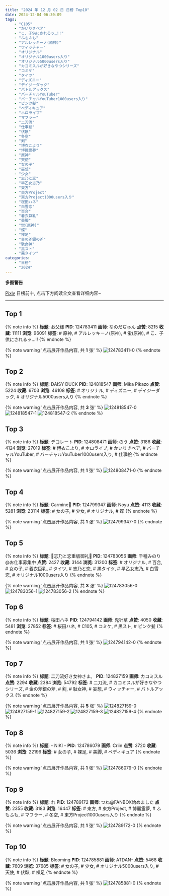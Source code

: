 ```yaml
---
title: "2024 年 12 月 02 日 日榜 Top10"
date: 2024-12-04 06:30:09
tags:
    - "C105"
    - "かいりきベア"
    - "こ、子供にされるッ…!!"
    - "ふもふも"
    - "アルレッキーノ(原神)"
    - "ウィッチャー"
    - "オリジナル"
    - "オリジナル1000users入り"
    - "オリジナル5000users入り"
    - "カコミスルが好きなやつシリーズ"
    - "コミケ"
    - "タイツ"
    - "ディズニー"
    - "デイジーダック"
    - "バトルアックス"
    - "バーチャルYouTuber"
    - "バーチャルYouTuber1000users入り"
    - "ピンク髪"
    - "ペディキュア"
    - "ホロライブ"
    - "マフラー"
    - "二刀流"
    - "仕事絵"
    - "伏臥"
    - "冬空"
    - "剣"
    - "博衣こより"
    - "博麗霊夢"
    - "原神"
    - "天使"
    - "女の子"
    - "妄想"
    - "少女"
    - "志乃と恋"
    - "早乙女志乃"
    - "東方"
    - "東方Project"
    - "東方Project1000users入り"
    - "桜田ハネ"
    - "白雪恋"
    - "百合"
    - "着衣巨乳"
    - "美脚"
    - "蛍(原神)"
    - "蝶"
    - "裸足"
    - "金の斧銀の斧"
    - "駄女神"
    - "黒スト"
    - "黒タイツ"
categories:
    - "日榜"
    - "2024"
---
```


<i class="fa fa-triangle-exclamation"></i>**多图警告**<i class="fa fa-triangle-exclamation"></i>

[Pixiv](https://www.pixiv.net/) 日榜前十, 点击下方阅读全文查看详细内容~

<!-- more -->

---

## Top 1

{% note info %}
**标题**: お父様
**PID**: 124783411 **画师**: なのだぢゅん
**点赞**: 8215 **收藏**: 11111 **浏览**: 96091
**标签**: # 原神, # アルレッキーノ(原神), # 蛍(原神), # こ、子供にされるッ…!!
{% endnote %}

{% note warning '点击展开作品内容, 共 **1** 张' %}
![124783411-0](https://i.pixiv.re/img-original/img/2024/12/01/00/09/53/124783411_p0.jpg)
{% endnote %}

## Top 2

{% note info %}
**标题**: DAISY DUCK
**PID**: 124818547 **画师**: Mika Pikazo
**点赞**: 5224 **收藏**: 6703 **浏览**: 46108
**标签**: # オリジナル, # ディズニー, # デイジーダック, # オリジナル5000users入り
{% endnote %}

{% note warning '点击展开作品内容, 共 **3** 张' %}
![124818547-0](https://i.pixiv.re/img-original/img/2024/12/02/00/00/55/124818547_p0.png)
![124818547-1](https://i.pixiv.re/img-original/img/2024/12/02/00/00/55/124818547_p1.png)
![124818547-2](https://i.pixiv.re/img-original/img/2024/12/02/00/00/55/124818547_p2.png)
{% endnote %}

## Top 3

{% note info %}
**标题**: デコレート
**PID**: 124808471 **画师**: のう
**点赞**: 3186 **收藏**: 4124 **浏览**: 27019
**标签**: # 博衣こより, # ホロライブ, # かいりきベア, # バーチャルYouTuber, # バーチャルYouTuber1000users入り, # 仕事絵
{% endnote %}

{% note warning '点击展开作品内容, 共 **1** 张' %}
![124808471-0](https://i.pixiv.re/img-original/img/2024/12/01/19/44/01/124808471_p0.jpg)
{% endnote %}

## Top 4

{% note info %}
**标题**: Carmine🌹
**PID**: 124799347 **画师**: Noyu
**点赞**: 4113 **收藏**: 5281 **浏览**: 23114
**标签**: # 女の子, # 少女, # オリジナル, # 蝶
{% endnote %}

{% note warning '点击展开作品内容, 共 **1** 张' %}
![124799347-0](https://i.pixiv.re/img-original/img/2024/12/01/14/12/26/124799347_p0.jpg)
{% endnote %}

## Top 5

{% note info %}
**标题**: 🩵志乃と恋重版御礼🩷
**PID**: 124783056 **画师**: 千種みのり@お仕事募集中
**点赞**: 2427 **收藏**: 3144 **浏览**: 31200
**标签**: # オリジナル, # 百合, # 女の子, # 着衣巨乳, # タイツ, # 志乃と恋, # 黒タイツ, # 早乙女志乃, # 白雪恋, # オリジナル1000users入り
{% endnote %}

{% note warning '点击展开作品内容, 共 **3** 张' %}
![124783056-0](https://i.pixiv.re/img-original/img/2024/12/01/00/04/18/124783056_p0.jpg)
![124783056-1](https://i.pixiv.re/img-original/img/2024/12/01/00/04/18/124783056_p1.jpg)
![124783056-2](https://i.pixiv.re/img-original/img/2024/12/01/00/04/18/124783056_p2.jpg)
{% endnote %}

## Top 6

{% note info %}
**标题**: 桜田ハネ
**PID**: 124794142 **画师**: 鬼针草
**点赞**: 4050 **收藏**: 5481 **浏览**: 27852
**标签**: # 桜田ハネ, # C105, # コミケ, # 黒スト, # ピンク髪
{% endnote %}

{% note warning '点击展开作品内容, 共 **1** 张' %}
![124794142-0](https://i.pixiv.re/img-original/img/2024/12/01/10/15/47/124794142_p0.jpg)
{% endnote %}

## Top 7

{% note info %}
**标题**: 二刀流好き女神さま。
**PID**: 124827159 **画师**: カコミスル
**点赞**: 2294 **收藏**: 2384 **浏览**: 54792
**标签**: # 二刀流, # カコミスルが好きなやつシリーズ, # 金の斧銀の斧, # 剣, # 駄女神, # 妄想, # ウィッチャー, # バトルアックス
{% endnote %}

{% note warning '点击展开作品内容, 共 **5** 张' %}
![124827159-0](https://i.pixiv.re/img-original/img/2024/12/04/04/19/08/124827159_p0.jpg)
![124827159-1](https://i.pixiv.re/img-original/img/2024/12/04/04/19/08/124827159_p1.jpg)
![124827159-2](https://i.pixiv.re/img-original/img/2024/12/04/04/19/08/124827159_p2.jpg)
![124827159-3](https://i.pixiv.re/img-original/img/2024/12/04/04/19/08/124827159_p3.jpg)
![124827159-4](https://i.pixiv.re/img-original/img/2024/12/04/04/19/08/124827159_p4.jpg)
{% endnote %}

## Top 8

{% note info %}
**标题**: - NIKI -
**PID**: 124786079 **画师**: Criin
**点赞**: 3720 **收藏**: 5036 **浏览**: 22196
**标签**: # 女の子, # 裸足, # 美脚, # ペディキュア
{% endnote %}

{% note warning '点击展开作品内容, 共 **1** 张' %}
![124786079-0](https://i.pixiv.re/img-original/img/2024/12/01/01/28/15/124786079_p0.jpg)
{% endnote %}

## Top 9

{% note info %}
**标题**: れ
**PID**: 124789172 **画师**: つね@FANBOX始めました
**点赞**: 2355 **收藏**: 3183 **浏览**: 16447
**标签**: # 東方, # 東方Project, # 博麗霊夢, # ふもふも, # マフラー, # 冬空, # 東方Project1000users入り
{% endnote %}

{% note warning '点击展开作品内容, 共 **1** 张' %}
![124789172-0](https://i.pixiv.re/img-original/img/2024/12/01/04/30/02/124789172_p0.png)
{% endnote %}

## Top 10

{% note info %}
**标题**: Blooming
**PID**: 124785881 **画师**: ATDAN-
**点赞**: 5468 **收藏**: 7609 **浏览**: 37685
**标签**: # 女の子, # 少女, # オリジナル5000users入り, # 天使, # 伏臥, # 裸足
{% endnote %}

{% note warning '点击展开作品内容, 共 **1** 张' %}
![124785881-0](https://i.pixiv.re/img-original/img/2024/12/01/02/13/07/124785881_p0.png)
{% endnote %}
